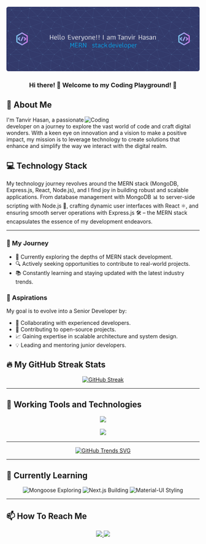![banner](https://github.com/FSD-Tanvir/FSD-Tanvir/blob/main/github-header-image.png)

<h3 align="center">
  Hi there! 👋 Welcome to my Coding Playground! 🚀
</h3>

## 👋 About Me

<img align="right" alt="Coding" width="300" src="https://user-images.githubusercontent.com/74038190/229223156-0cbdaba9-3128-4d8e-8719-b6b4cf741b67.gif">

<p>
  I'm Tanvir Hasan, a passionate developer on a journey to explore the vast world of code and craft digital wonders. With a keen eye on innovation and a vision to make a positive impact, my mission is to leverage technology to create solutions that enhance and simplify the way we interact with the digital realm.
</p>

## 💻 Technology Stack

<p>
  My technology journey revolves around the MERN stack (MongoDB, Express.js, React, Node.js), and I find joy in building robust and scalable applications. From database management with MongoDB 📊 to server-side scripting with Node.js 🚀, crafting dynamic user interfaces with React ⚛️, and ensuring smooth server operations with Express.js 🛠️ – the MERN stack encapsulates the essence of my development endeavors.
</p>

---

### 🚀 My Journey

- 🌱 Currently exploring the depths of MERN stack development.
- 🔍 Actively seeking opportunities to contribute to real-world projects.
- 📚 Constantly learning and staying updated with the latest industry trends.

### 🌟 Aspirations

My goal is to evolve into a Senior Developer by:

- 🤝 Collaborating with experienced developers.
- 🚀 Contributing to open-source projects.
- 📈 Gaining expertise in scalable architecture and system design.
- 💡 Leading and mentoring junior developers.

## 🔥 My GitHub Streak Stats

<div align='center'>

  [![GitHub Streak](https://github-readme-streak-stats.herokuapp.com?user=FSD-Tanvir&theme=prussian)](https://git.io/streak-stats)
</div>

---

## 🚀 Working Tools and Technologies

<div align="center">
  <p>
    <a href="#" alt="JavaScript, React, Tailwind CSS, HTML, Firebase">
      <img src="https://skillicons.dev/icons?i=js,react,tailwind,css,html,firebase" />
    </a>
  </p>

  <p>
    <a href="#" alt="Node.js, MongoDB, Express, Git, GitHub, Vercel">
      <img src="https://skillicons.dev/icons?i=nodejs,mongodb,express,git,github,vercel" />
    </a>
  </p>
</div>

---


<div align='center'>

  [![GitHub Trends SVG](https://api.githubtrends.io/user/svg/FSD-Tanvir/langs?time_range=one_year&compact=True&theme=bright_lights)](https://githubtrends.io)
</div>

---

## 🌱 Currently Learning

<div align="center">
  <p>
    <img src="https://img.shields.io/badge/Mongoose-Exploring-880000?style=for-the-badge&logo=node.js&logoColor=white" alt="Mongoose Exploring" />
    <img src="https://img.shields.io/badge/Next.js-Building-000000?style=for-the-badge&logo=next.js&logoColor=white" alt="Next.js Building" />
    <img src="https://img.shields.io/badge/Material--UI-Styling-0081CB?style=for-the-badge&logo=material-ui&logoColor=white" alt="Material-UI Styling" />
  </p>
</div>

---

## 📫 How To Reach Me

<div align="center">
  <a href="https://www.linkedin.com/in/fsd-tanvir" alt="LinkedIn">
    <img src="https://img.shields.io/badge/LinkedIn-Connect-blue?logo=linkedin" />
  </a>
  
  <a href="mailto:tanvirfsd1@gmail.com" alt="Email">
    <img src="https://img.shields.io/badge/Email-Send%20a%20Message-red?logo=gmail" />
  </a>
</div>
